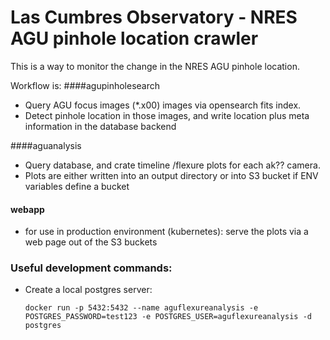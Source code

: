 # Las Cumbres Observatory - NRES AGU pinhole location crawler

This is a way to monitor the change in the NRES AGU pinhole location.

Workflow is:
####agupinholesearch
  * Query AGU focus images (*.x00) images via opensearch fits index.
  * Detect pinhole location in those images, and write location plus meta information in the database backend

####aguanalysis
  * Query database, and crate timeline /flexure plots for each ak?? camera. 
  * Plots are either written into an output directory or into S3 bucket if ENV variables define a bucket
 
#### webapp
 * for use in production environment (kubernetes): serve the plots via a web page out of the S3 buckets  









### Useful development commands:
* Create a local postgres server:

   ```docker run -p 5432:5432 --name aguflexureanalysis -e POSTGRES_PASSWORD=test123 -e POSTGRES_USER=aguflexureanalysis -d postgres```

